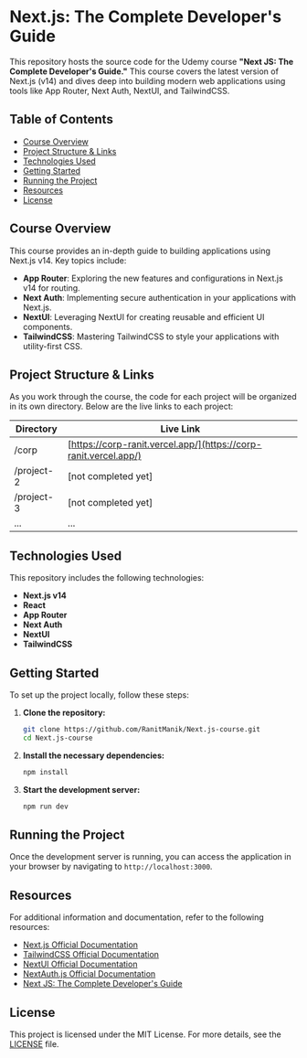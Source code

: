# Next.js: The Complete Developer's Guide

This repository hosts the source code for the Udemy course **"Next JS: The Complete Developer's Guide."** This course
covers the latest version of Next.js (v14) and dives deep into building modern web applications using tools like App
Router, Next Auth, NextUI, and TailwindCSS.

## Table of Contents

- [Course Overview](#course-overview)
- [Project Structure & Links](#project-structure--links)
- [Technologies Used](#technologies-used)
- [Getting Started](#getting-started)
- [Running the Project](#running-the-project)
- [Resources](#resources)
- [License](#license)

## Course Overview

This course provides an in-depth guide to building applications using Next.js v14. Key topics include:

- **App Router**: Exploring the new features and configurations in Next.js v14 for routing.
- **Next Auth**: Implementing secure authentication in your applications with Next.js.
- **NextUI**: Leveraging NextUI for creating reusable and efficient UI components.
- **TailwindCSS**: Mastering TailwindCSS to style your applications with utility-first CSS.

## Project Structure & Links

As you work through the course, the code for each project will be organized in its own directory. Below are the live
links to each project:

| Directory  | Live Link                                                        |
|------------|------------------------------------------------------------------|
| /corp      | [https://corp-ranit.vercel.app/](https://corp-ranit.vercel.app/) |
| /project-2 | [not completed yet]                                              |
| /project-3 | [not completed yet]                                              |
| ...        | ...                                                              |

## Technologies Used

This repository includes the following technologies:

- **Next.js v14**
- **React**
- **App Router**
- **Next Auth**
- **NextUI**
- **TailwindCSS**

## Getting Started

To set up the project locally, follow these steps:

1. **Clone the repository:**
   ```bash
   git clone https://github.com/RanitManik/Next.js-course.git
   cd Next.js-course
   ```

2. **Install the necessary dependencies:**
   ```bash
   npm install
   ```

3. **Start the development server:**
   ```bash
   npm run dev
   ```

## Running the Project

Once the development server is running, you can access the application in your browser by navigating to
`http://localhost:3000`.

## Resources

For additional information and documentation, refer to the following resources:

- [Next.js Official Documentation](https://nextjs.org/docs)
- [TailwindCSS Official Documentation](https://tailwindcss.com/docs)
- [NextUI Official Documentation](https://nextui.org/docs)
- [NextAuth.js Official Documentation](https://next-auth.js.org/getting-started/introduction)
- [Next JS: The Complete Developer's Guide](https://www.udemy.com/course/next-js-the-complete-developers-guide/?couponCode=SKILLS4SALEA)

## License

This project is licensed under the MIT License. For more details, see the [LICENSE](LICENSE) file.
